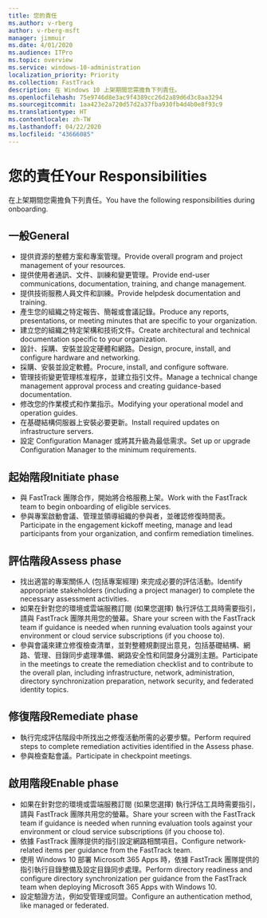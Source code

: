 ```yaml
---
title: 您的責任
ms.author: v-rberg
author: v-rberg-msft
manager: jimmuir
ms.date: 4/01/2020
ms.audience: ITPro
ms.topic: overview
ms.service: windows-10-administration
localization_priority: Priority
ms.collection: FastTrack
description: 在 Windows 10 上架期間您需擔負下列責任。
ms.openlocfilehash: 75e9746d8e3ac9f4389cc26d2a89d6d3c8aa3294
ms.sourcegitcommit: 1aa423e2a720d57d2a37fba930fb4d4b0e8f93c9
ms.translationtype: HT
ms.contentlocale: zh-TW
ms.lasthandoff: 04/22/2020
ms.locfileid: "43666085"
---
```

# <a name="your-responsibilities"></a><span data-ttu-id="469e9-103">您的責任</span><span class="sxs-lookup"><span data-stu-id="469e9-103">Your Responsibilities</span></span>

<span data-ttu-id="469e9-104">在上架期間您需擔負下列責任。</span><span class="sxs-lookup"><span data-stu-id="469e9-104">You have the following responsibilities during onboarding.</span></span>

## <a name="general"></a><span data-ttu-id="469e9-105">一般</span><span class="sxs-lookup"><span data-stu-id="469e9-105">General</span></span>

- <span data-ttu-id="469e9-106">提供資源的整體方案和專案管理。</span><span class="sxs-lookup"><span data-stu-id="469e9-106">Provide overall program and project management of your resources.</span></span>
- <span data-ttu-id="469e9-107">提供使用者通訊、文件、訓練和變更管理。</span><span class="sxs-lookup"><span data-stu-id="469e9-107">Provide end-user communications, documentation, training, and change management.</span></span>
- <span data-ttu-id="469e9-108">提供技術服務人員文件和訓練。</span><span class="sxs-lookup"><span data-stu-id="469e9-108">Provide helpdesk documentation and training.</span></span>
- <span data-ttu-id="469e9-109">產生您的組織之特定報告、簡報或會議記錄。</span><span class="sxs-lookup"><span data-stu-id="469e9-109">Produce any reports, presentations, or meeting minutes that are specific to your organization.</span></span>
- <span data-ttu-id="469e9-110">建立您的組織之特定架構和技術文件。</span><span class="sxs-lookup"><span data-stu-id="469e9-110">Create architectural and technical documentation specific to your organization.</span></span>
- <span data-ttu-id="469e9-111">設計、採購、安裝並設定硬體和網路。</span><span class="sxs-lookup"><span data-stu-id="469e9-111">Design, procure, install, and configure hardware and networking.</span></span>
- <span data-ttu-id="469e9-112">採購、安裝並設定軟體。</span><span class="sxs-lookup"><span data-stu-id="469e9-112">Procure, install, and configure software.</span></span>
- <span data-ttu-id="469e9-113">管理技術變更管理核准程序，並建立指引文件。</span><span class="sxs-lookup"><span data-stu-id="469e9-113">Manage a technical change management approval process and creating guidance-based documentation.</span></span>
- <span data-ttu-id="469e9-114">修改您的作業模式和作業指示。</span><span class="sxs-lookup"><span data-stu-id="469e9-114">Modifying your operational model and operation guides.</span></span>
- <span data-ttu-id="469e9-115">在基礎結構伺服器上安裝必要更新。</span><span class="sxs-lookup"><span data-stu-id="469e9-115">Install required updates on infrastructure servers.</span></span>
- <span data-ttu-id="469e9-116">設定 Configuration Manager 或將其升級為最低需求。</span><span class="sxs-lookup"><span data-stu-id="469e9-116">Set up or upgrade Configuration Manager to the minimum requirements.</span></span>

## <a name="initiate-phase"></a><span data-ttu-id="469e9-117">起始階段</span><span class="sxs-lookup"><span data-stu-id="469e9-117">Initiate phase</span></span>

- <span data-ttu-id="469e9-118">與 FastTrack 團隊合作，開始將合格服務上架。</span><span class="sxs-lookup"><span data-stu-id="469e9-118">Work with the FastTrack team to begin onboarding of eligible services.</span></span>
- <span data-ttu-id="469e9-119">參與專案啟動會議、管理並領導組織的參與者，並確認修復時間表。</span><span class="sxs-lookup"><span data-stu-id="469e9-119">Participate in the engagement kickoff meeting, manage and lead participants from your organization, and confirm remediation timelines.</span></span>

## <a name="assess-phase"></a><span data-ttu-id="469e9-120">評估階段</span><span class="sxs-lookup"><span data-stu-id="469e9-120">Assess phase</span></span>

- <span data-ttu-id="469e9-121">找出適當的專案關係人 (包括專案經理) 來完成必要的評估活動。</span><span class="sxs-lookup"><span data-stu-id="469e9-121">Identify appropriate stakeholders (including a project manager) to complete the necessary assessment activities.</span></span>
- <span data-ttu-id="469e9-122">如果在針對您的環境或雲端服務訂閱 (如果您選擇) 執行評估工具時需要指引，請與 FastTrack 團隊共用您的螢幕。</span><span class="sxs-lookup"><span data-stu-id="469e9-122">Share your screen with the FastTrack team if guidance is needed when running evaluation tools against your environment or cloud service subscriptions (if you choose to).</span></span>
- <span data-ttu-id="469e9-123">參與會議來建立修復檢查清單，並對整體規劃提出意見，包括基礎結構、網路、管理、目錄同步處理準備、網路安全性和同盟身分識別主題。</span><span class="sxs-lookup"><span data-stu-id="469e9-123">Participate in the meetings to create the remediation checklist and to contribute to the overall plan, including infrastructure, network, administration, directory synchronization preparation, network security, and federated identity topics.</span></span>

## <a name="remediate-phase"></a><span data-ttu-id="469e9-124">修復階段</span><span class="sxs-lookup"><span data-stu-id="469e9-124">Remediate phase</span></span>

- <span data-ttu-id="469e9-125">執行完成評估階段中所找出之修復活動所需的必要步驟。</span><span class="sxs-lookup"><span data-stu-id="469e9-125">Perform required steps to complete remediation activities identified in the Assess phase.</span></span>
- <span data-ttu-id="469e9-126">參與檢查點會議。</span><span class="sxs-lookup"><span data-stu-id="469e9-126">Participate in checkpoint meetings.</span></span>

## <a name="enable-phase"></a><span data-ttu-id="469e9-127">啟用階段</span><span class="sxs-lookup"><span data-stu-id="469e9-127">Enable phase</span></span>

- <span data-ttu-id="469e9-128">如果在針對您的環境或雲端服務訂閱 (如果您選擇) 執行評估工具時需要指引，請與 FastTrack 團隊共用您的螢幕。</span><span class="sxs-lookup"><span data-stu-id="469e9-128">Share your screen with the FastTrack team if guidance is needed when running evaluation tools against your environment or cloud service subscriptions (if you choose to).</span></span>
- <span data-ttu-id="469e9-129">依據 FastTrack 團隊提供的指引設定網路相關項目。</span><span class="sxs-lookup"><span data-stu-id="469e9-129">Configure network-related items per guidance from the FastTrack team.</span></span>
- <span data-ttu-id="469e9-130">使用 Windows 10 部署 Microsoft 365 Apps 時，依據 FastTrack 團隊提供的指引執行目錄整備及設定目錄同步處理。</span><span class="sxs-lookup"><span data-stu-id="469e9-130">Perform directory readiness and configure directory synchronization per guidance from the FastTrack team when deploying Microsoft 365 Apps with Windows 10.</span></span>
- <span data-ttu-id="469e9-131">設定驗證方法，例如受管理或同盟。</span><span class="sxs-lookup"><span data-stu-id="469e9-131">Configure an authentication method, like managed or federated.</span></span>

